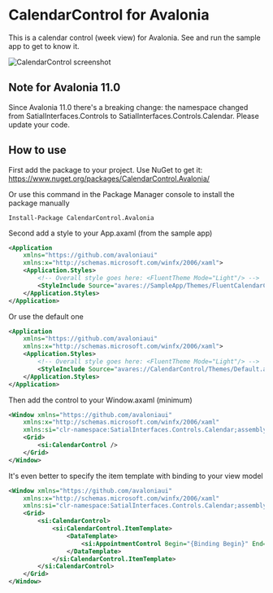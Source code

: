 # CalendarControl for Avalonia

This is a calendar control (week view) for Avalonia. See and run the sample app to get to know it.

![CalendarControl screenshot](/Images/CalendarControl.png)

## Note for Avalonia 11.0

Since Avalonia 11.0 there's a breaking change: the namespace changed from SatialInterfaces.Controls to SatialInterfaces.Controls.Calendar. Please update your code.

## How to use

First add the package to your project. Use NuGet to get it: https://www.nuget.org/packages/CalendarControl.Avalonia/

Or use this command in the Package Manager console to install the package manually
```
Install-Package CalendarControl.Avalonia
```

Second add a style to your App.axaml (from the sample app)

````Xml
<Application
    xmlns="https://github.com/avaloniaui"
    xmlns:x="http://schemas.microsoft.com/winfx/2006/xaml">
    <Application.Styles>
        <!-- Overall style goes here: <FluentTheme Mode="Light"/> -->
        <StyleInclude Source="avares://SampleApp/Themes/FluentCalendarControl.axaml" />
    </Application.Styles>
</Application>
````

Or use the default one

````Xml
<Application
    xmlns="https://github.com/avaloniaui"
    xmlns:x="http://schemas.microsoft.com/winfx/2006/xaml">
    <Application.Styles>
        <!-- Overall style goes here: <FluentTheme Mode="Light"/> -->
        <StyleInclude Source="avares://CalendarControl/Themes/Default.axaml" />
    </Application.Styles>
</Application>
````

Then add the control to your Window.axaml (minimum)

````Xml
<Window xmlns="https://github.com/avaloniaui"
    xmlns:x="http://schemas.microsoft.com/winfx/2006/xaml"
    xmlns:si="clr-namespace:SatialInterfaces.Controls.Calendar;assembly=CalendarControl">
    <Grid>
        <si:CalendarControl />
    </Grid>
</Window>
````

It's even better to specify the item template with binding to your view model

````Xml
<Window xmlns="https://github.com/avaloniaui"
    xmlns:x="http://schemas.microsoft.com/winfx/2006/xaml"
    xmlns:si="clr-namespace:SatialInterfaces.Controls.Calendar;assembly=CalendarControl">
    <Grid>
        <si:CalendarControl>
            <si:CalendarControl.ItemTemplate>
                <DataTemplate>
                    <si:AppointmentControl Begin="{Binding Begin}" End="{Binding End}" Text="{Binding Text}" />
                </DataTemplate>
            </si:CalendarControl.ItemTemplate>
        </si:CalendarControl>
    </Grid>
</Window>
````
